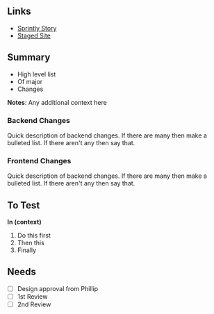 ## Links ##
- [Sprintly Story](https://url.to.sprintly.story)
- [Staged Site](http://url.to.staged.site)

## Summary ##
- High level list
- Of major
- Changes

**Notes**: Any additional context here

### Backend Changes ###
Quick description of backend changes. If there are many then make a bulleted list. If there aren't any then say that.

### Frontend Changes ###
Quick description of backend changes. If there are many then make a bulleted list. If there aren't any then say that.

## To Test ##

**In (context)**

1. Do this first
2. Then this
3. Finally

## Needs ##

- [ ] Design approval from Phillip
- [ ] 1st Review
- [ ] 2nd Review
